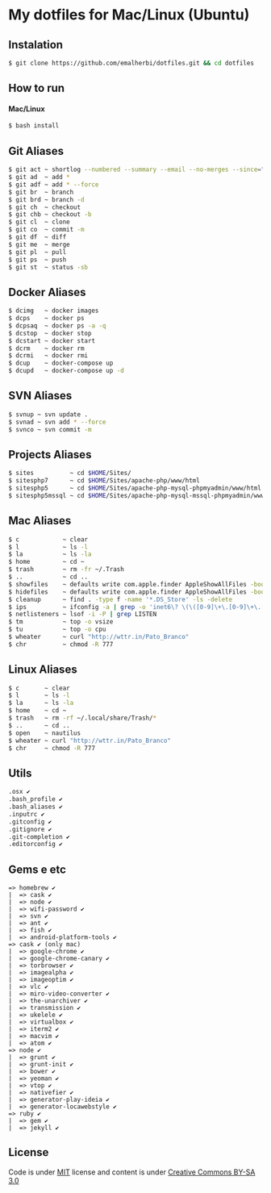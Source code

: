 # My dotfiles for Mac/Linux (Ubuntu)

## Instalation

```bash
$ git clone https://github.com/emalherbi/dotfiles.git && cd dotfiles
```

## How to run

#### Mac/Linux

```bash
$ bash install
```

## Git Aliases

```bash
$ git act ~ shortlog --numbered --summary --email --no-merges --since="6 months"
$ git ad  ~ add *
$ git adf ~ add * --force
$ git br  ~ branch
$ git brd ~ branch -d
$ git ch  ~ checkout
$ git chb ~ checkout -b
$ git cl  ~ clone
$ git co  ~ commit -m
$ git df  ~ diff
$ git me  ~ merge
$ git pl  ~ pull
$ git ps  ~ push
$ git st  ~ status -sb
```

## Docker Aliases

```bash
$ dcimg   ~ docker images
$ dcps    ~ docker ps
$ dcpsaq  ~ docker ps -a -q
$ dcstop  ~ docker stop
$ dcstart ~ docker start
$ dcrm    ~ docker rm
$ dcrmi   ~ docker rmi
$ dcup    ~ docker-compose up
$ dcupd   ~ docker-compose up -d
```

## SVN Aliases

```bash
$ svnup ~ svn update .
$ svnad ~ svn add * --force
$ svnco ~ svn commit -m
```

## Projects Aliases

```bash
$ sites          ~ cd $HOME/Sites/
$ sitesphp7      ~ cd $HOME/Sites/apache-php/www/html
$ sitesphp5      ~ cd $HOME/Sites/apache-php-mysql-phpmyadmin/www/html
$ sitesphp5mssql ~ cd $HOME/Sites/apache-php-mysql-mssql-phpmyadmin/www/html
```

## Mac Aliases

```bash
$ c            ~ clear
$ l            ~ ls -l
$ la           ~ ls -la
$ home         ~ cd ~
$ trash        ~ rm -fr ~/.Trash
$ ..           ~ cd ..
$ showfiles    ~ defaults write com.apple.finder AppleShowAllFiles -bool true && killall Finder
$ hidefiles    ~ defaults write com.apple.finder AppleShowAllFiles -bool false && killall Finder
$ cleanup      ~ find . -type f -name '*.DS_Store' -ls -delete
$ ips          ~ ifconfig -a | grep -o 'inet6\? \(\([0-9]\+\.[0-9]\+\.[0-9]\+\.[0-9]\+\)\|[a-fA-F0-9:]\+\)' | sed -e 's/inet6* //'
$ netlisteners ~ lsof -i -P | grep LISTEN
$ tm           ~ top -o vsize
$ tu           ~ top -o cpu
$ wheater      ~ curl "http://wttr.in/Pato_Branco"
$ chr          ~ chmod -R 777
```

## Linux Aliases

```bash
$ c       ~ clear
$ l       ~ ls -l
$ la      ~ ls -la
$ home    ~ cd ~
$ trash   ~ rm -rf ~/.local/share/Trash/*
$ ..      ~ cd ..
$ open    ~ nautilus
$ wheater ~ curl "http://wttr.in/Pato_Branco"
$ chr     ~ chmod -R 777
```

## Utils

```bash
.osx ✔
.bash_profile ✔
.bash_aliases ✔
.inputrc ✔
.gitconfig ✔
.gitignore ✔
.git-completion ✔
.editorconfig ✔
```

## Gems e etc

```
=> homebrew ✔
|  => cask ✔
|  => node ✔
|  => wifi-password ✔
|  => svn ✔
|  => ant ✔
|  => fish ✔
|  => android-platform-tools ✔
=> cask ✔ (only mac)
|  => google-chrome ✔
|  => google-chrome-canary ✔
|  => torbrowser ✔
|  => imagealpha ✔
|  => imageoptim ✔
|  => vlc ✔
|  => miro-video-converter ✔
|  => the-unarchiver ✔
|  => transmission ✔
|  => ukelele ✔
|  => virtualbox ✔
|  => iterm2 ✔
|  => macvim ✔
|  => atom ✔
=> node ✔
|  => grunt ✔
|  => grunt-init ✔
|  => bower ✔
|  => yeoman ✔
|  => vtop ✔
|  => nativefier ✔
|  => generator-play-ideia ✔
|  => generator-locawebstyle ✔
=> ruby ✔
|  => gem ✔
|  => jekyll ✔
```

## License

Code is under [MIT](http://davidsonfellipe.mit-license.org) license and content is under [Creative Commons BY-SA 3.0](http://creativecommons.org/licenses/by-sa/3.0/deed.en_US)
